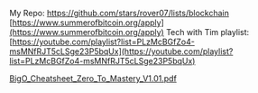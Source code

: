 My Repo: https://github.com/stars/rover07/lists/blockchain
[https://www.summerofbitcoin.org/apply](https://www.summerofbitcoin.org/apply) Tech with Tim playlist: [https://youtube.com/playlist?list=PLzMcBGfZo4-msMNfRJT5cLSge23P5bqUx](https://youtube.com/playlist?list=PLzMcBGfZo4-msMNfRJT5cLSge23P5bqUx)

[BigO_Cheatsheet_Zero_To_Mastery_V1.01.pdf](https://prod-files-secure.s3.us-west-2.amazonaws.com/80fadc12-4064-438c-9a8c-8e4a42c1d953/d39d1795-626a-4794-a95d-b1bb74a2ea7b/BigO_Cheatsheet_Zero_To_Mastery_V1.01.pdf)

